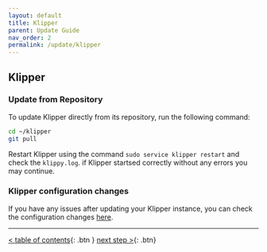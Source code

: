 ```yaml
---
layout: default
title: Klipper
parent: Update Guide
nav_order: 2
permalink: /update/klipper
---
```


## Klipper
### Update from Repository

To update Klipper directly from its repository, run the following command:

```bash
cd ~/klipper
git pull
```

Restart Klipper using the command `sudo service klipper restart` and check the `klippy.log`.  if Klipper startsed correctly without any errors you may continue. 

### Klipper configuration changes
If you have any issues after updating your Klipper instance, you can check the configuration changes [here](https://github.com/KevinOConnor/klipper/blob/master/docs/Config_Changes.md).

---
[< table of contents](index.md){: .btn }  [next step >](moonraker.md){: .btn}
